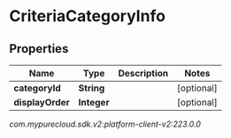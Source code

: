 # CriteriaCategoryInfo


## Properties

| Name | Type | Description | Notes |
| ------------ | ------------- | ------------- | ------------- |
| **categoryId** | **String** |  |  [optional] |
| **displayOrder** | **Integer** |  |  [optional] |




_com.mypurecloud.sdk.v2:platform-client-v2:223.0.0_
